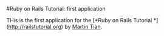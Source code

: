#Ruby on Rails Tutorial: first application

THis is the first application for the [*Ruby on Rails Tutorial *] (http://railstutorial.org) by [Martin Tian](http://www.yahoo.ca).
